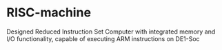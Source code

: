 # RISC-machine
Designed Reduced Instruction Set Computer with integrated memory and I/O functionality, capable of executing ARM instructions on DE1-Soc 
